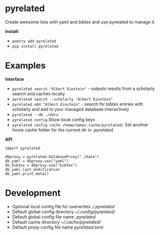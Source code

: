 # pyrelated
Create awesome lists with yaml and bibtex and use pyrelated to manage it.


**Install:**
- ``poetry add pyrelated``
- ``pip install pyrelated``


# Examples
**Interface**
- ``pyrelated search "Albert Einstein"`` - outputs results from a scholarly search and caches locally
- ``pyrelated search --scholarly "Albert Einstein"``
- ``pyrelated add "Albert Einstein"`` - search for bibtex entries with scholarly and add to your managed database interactively
- ``pyrelated --db ./data``
- ``pyrelated config`` Show local config keys
- ``pyrelated config cache /home/name/.cache/pyrelated/`` Set another home cache folder for the current dir in *.pyrelated*

**API**
```
import pyrelated

dbproxy = pyrelated.DatabaseProxy("./data")
db_yaml = dbproxy.use("yaml")
db_bibtex = dbproxy.use("bibtex")
db_yaml.last_modification
db_yaml.print_meta()
```

# Development
- Optional local config file for overwrites *./.pyrelated*
- Default global config directory *~/.config/pyrelated/*
- Default global config file name *.pyrelated*
- Default cache directory *~/.cache/pyrelated/*
- Default proxy config file name *pyrelated.toml*

